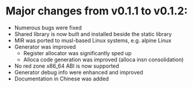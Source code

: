 # Major changes from v0.1.1 to v0.1.2:

 * Numerous bugs were fixed
 * Shared library is now built and installed beside the static library
 * MIR was ported to musl-based Linux systems, e.g. alpine Linux
 * Generator was improved
   * Register allocator was significantly sped up
   * Alloca code generation was improved (alloca insn consolidation)
 * No red zone x86_64 ABI is now supported
 * Generator debug info were enhanced and improved
 * Documentation in Chinese was added
